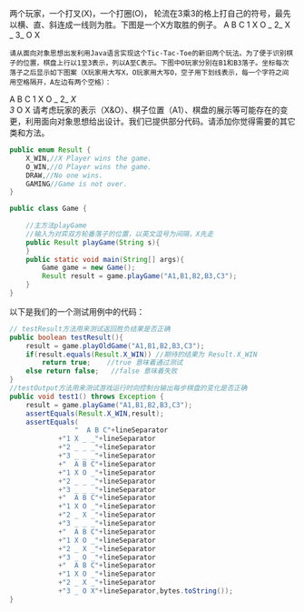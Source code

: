 两个玩家，一个打叉(X)，一个打圈(O)， 轮流在3乘3的格上打自己的符号，最先以横、直、斜连成一线则为胜。下图是一个X方取胜的例子。
  A B C
1 X O _
2_ X _
3_ O X

    请从面向对象思想出发利用Java语言实现这个Tic-Tac-Toe的新旧两个玩法。为了便于识别棋子的位置，棋盘上行以1至3表示，列以A至C表示。下图中O玩家分别在B1和B3落子。坐标每次落子之后显示如下图案（X玩家用大写X，O玩家用大写O，空子用下划线表示，每一个字符之间用空格隔开，A左边有两个空格）：
  A B C
1 X O _
2_ _X  
3_ O X
    请考虑玩家的表示（X&O）、棋子位置（A1）、棋盘的展示等可能存在的变更，利用面向对象思想给出设计。我们已提供部分代码。请添加你觉得需要的其它类和方法。

```java
public enum Result {
    X_WIN,//X Player wins the game.
    O_WIN,//O Player wins the game.
    DRAW,//No one wins.
    GAMING//Game is not over.
}

public class Game {
    
    //主方法playGame
    //输入为对弈双方轮番落子的位置，以英文逗号为间隔，X先走
    public Result playGame(String s){
    }
    public static void main(String[] args){
        Game game = new Game();
        Result result = game.playGame("A1,B1,B2,B3,C3");
    }
}
```

以下是我们的一个测试用例中的代码：

```java
// testResult方法用来测试返回胜负结果是否正确
public boolean testResult(){
    result = game.playOldGame("A1,B1,B2,B3,C3");
    if(result.equals(Result.X_WIN)) //期待的结果为 Result.X_WIN
        return true;    //true 意味着通过测试
    else return false;   //false 意味着失败
}
//testOutput方法用来测试游戏运行时向控制台输出每步棋盘的变化是否正确
public void test1() throws Exception {
    result = game.playGame("A1,B1,B2,B3,C3");
    assertEquals(Result.X_WIN,result);
    assertEquals(
                "  A B C"+lineSeparator
            +"1 X _ _"+lineSeparator
            +"2 _ _ _"+lineSeparator
            +"3 _ _ _"+lineSeparator
            +"  A B C"+lineSeparator
            +"1 X O _"+lineSeparator
            +"2 _ _ _"+lineSeparator
            +"3 _ _ _"+lineSeparator
            +"  A B C"+lineSeparator
            +"1 X O _"+lineSeparator
            +"2 _ X _"+lineSeparator
            +"3 _ _ _"+lineSeparator
            +"  A B C"+lineSeparator
            +"1 X O _"+lineSeparator
            +"2 _ X _"+lineSeparator
            +"3 _ O _"+lineSeparator
            +"  A B C"+lineSeparator
            +"1 X O _"+lineSeparator
            +"2 _ X _"+lineSeparator
            +"3 _ O X"+lineSeparator,bytes.toString());
}
```
